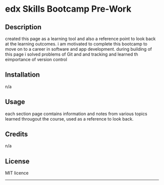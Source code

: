 # edx Skills Bootcamp Pre-Work

## Description


created this page as a learning tool and also a reference point to look back at the learning outcomes.
i am motivated to complete this bootcamp to move on to a career in software and app development.
during building of this page i solved problems of Git and and tracking and learned th eimportance of version control


## Installation

n/a

## Usage

each section page comtains information and notes from various topics learned througout the course, used as a reference to look back.

## Credits

n/a

## License

MIT licence

---
